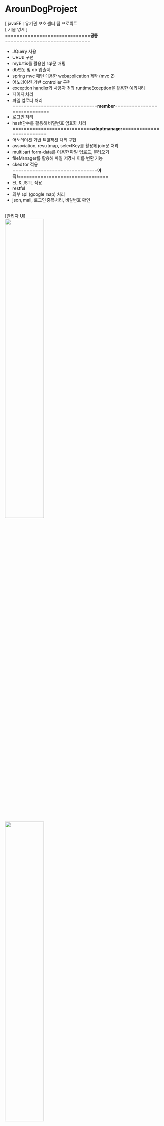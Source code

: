 # ArounDogProject
[ javaEE ] 유기견 보호 센터 팀 프로젝트
<br>[ 기술 명세 ]
<br>==============================**공통**==============================<br>
- JQuery 사용
- CRUD 구현
- mybatis를 활용한 sql문 매핑
- db연동 및 db 입출력
- spring mvc 패턴 이용한 webapplication 제작 (mvc 2)
- 어노테이션 기반 controller 구현
- exception handler와 사용자 정의 runtimeException을 활용한 예외처리
- 페이저 처리
- 파일 업로더 처리
<br>==============================**member**============================<br>
- 로그인 처리
- hash함수를 활용해 비밀번호 암호화 처리
<br>============================**adoptmanager**=========================<br>
- 어노테이션 기반 트랜잭션 처리 구현
- association, resultmap, selectKey를 활용해 join문 처리
- multipart form-data를 이용한 파일 업로드, 불러오기
- fileManager를 활용해 파일 저장시 이름 변환 기능
- ckeditor 적용
<br>==============================**아직!**================================<br>
- EL & JSTL 적용
- restful 
- 외부 api (google map) 처리
- json, mail, 로그인 중복처리, 비밀번호 확인


<br>[관리자 UI]<br>
<img width="50%" src="https://postfiles.pstatic.net/MjAxOTA1MDZfMTg5/MDAxNTU3MTI3MjU1NjI0.5IGI4-eZcrNq4eo3P63-XtO2nQB_fLmfKaVU3E7mhrUg.1f5TXRpW4fSjwcupJCuHzbTX0M1aj-aUVOj_5DJba0sg.PNG.kwjing93/image.png?type=w966">

<img width="50%" src="https://postfiles.pstatic.net/MjAxOTA1MDZfMjU5/MDAxNTU3MTI3MzMyNDM4.EwMY-8areiKw4F2aqqQLfGIakmDPy4TyuOauuFmHeEkg.mTFoRwk-gAAl8Rp1CLYdwoMYCMIL8n8f6YkcPhVMHPkg.PNG.kwjing93/image.png?type=w966">

<img width="50%" src="https://postfiles.pstatic.net/MjAxOTA1MDZfMjU3/MDAxNTU3MTI3MzU2Mzc4.4pTRFInhogTyDOBkGEC6diyIrxrLlOCvDg3IIAqjNAkg.TO-LTWZ0Al3tavMCGpiG7PfpRdXM6OIquiwQqIt_YQYg.PNG.kwjing93/image.png?type=w966">

<img width="50%" src="https://postfiles.pstatic.net/MjAxOTA1MDZfMjE3/MDAxNTU3MTI3NTIyNDQ1.XoGf188WMH2h-afo17Hi8IFC2_8SiKbdXIa7Q7lRkegg.Mi97ieEweP1dszJrD7uOIXBTaODSzP9tHEfhHMDBJXcg.PNG.kwjing93/image.png?type=w966">

<img width="50%" src="https://postfiles.pstatic.net/MjAxOTA1MDZfOSAg/MDAxNTU3MTI3NTg0OTUx.1mgYVBhkjwgng5KouyqJUi3egDQKfx4-0IH2EugW6tkg.GbezqDCQkM4JvzKBszeJuARsGJmrF9yudoeanlYVRtcg.PNG.kwjing93/image.png?type=w966">

<img width="50%" src="https://postfiles.pstatic.net/MjAxOTA1MDZfMjM2/MDAxNTU3MTI3NjM1NzQ0.Ag5YjR3iJGiz1x5kscksna2Db1elUM-1Q9Iej0AljjAg.Rkr7X2huGovEe-HcO2CZnG4JqEpu6hi_Flh8-GoKXcsg.PNG.kwjing93/image.png?type=w966">

<br>[유저 UI]<br>
<img width="50%" src="https://postfiles.pstatic.net/MjAxOTA1MDZfMjU1/MDAxNTU3MTI3NjgwNTcy.SPEU5HmwgGdhb0eEkwSKd4cZcM_uSIMQZIWIYyi2p98g.-97G_57HhyIrAdI_MAjf6cHQSaRzIz8yTpmieF9yPqkg.PNG.kwjing93/image.png?type=w966">

<img width="50%" src="https://postfiles.pstatic.net/MjAxOTA1MDZfMTIx/MDAxNTU3MTI3NzA5NjY4.2dH80AWxSMVupOk6J5eFH3IA5QfRWdRWmsuis6CTD1kg.NiPo1CG7_nkMO89uFj6GiDnlyXQTIHOy6Xz_CzdSv0gg.PNG.kwjing93/image.png?type=w966">

<img width="50%" src="https://postfiles.pstatic.net/MjAxOTA1MDZfNjYg/MDAxNTU3MTI3NzU2NzM0.Wcrio3O_70yGNnLUyH8YPu6wHFExKJhKR9EpF2cF6Fwg.-xCVO79tYiPQdTdJlqYbbkKAPtUBlFoVvNbaCBoAxWIg.PNG.kwjing93/image.png?type=w966">

<img width="50%" src="https://postfiles.pstatic.net/MjAxOTA1MDZfMjQ0/MDAxNTU3MTI4MDcyMjg0.apW1XEy3QwoHWzT_mT6WkRrIXus4gAMPu31CQuhPLJ0g.U8p-2acf8bLPCrrSCAMlVKebyiaWfULk1HulMQi5efAg.PNG.kwjing93/image.png?type=w966">

<img width="50%" src="https://postfiles.pstatic.net/MjAxOTA1MDZfODYg/MDAxNTU3MTI4MTI0NzA3.C3hRtutkIHTyMQbizK5rKEt7qFBx_P2vCpKLoikOWjwg.p72SVRVzeK2S65BwG7YXYe6Vibe11668wRYHXGwE1e4g.PNG.kwjing93/image.png?type=w966">



